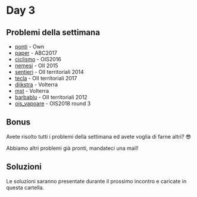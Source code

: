 # Day 3

## Problemi della settimana
* [ponti](https://training.olinfo.it/#/task/ponti/statement) - Own
* [paper](https://training.olinfo.it/#/task/abc_paper/statement) - ABC2017
* [ciclismo](https://training.olinfo.it/#/task/ois_ciclismo/statement) - OIS2016 
* [nemesi](https://training.olinfo.it/#/task/nemesi/statement) - OII 2015
* [sentieri](https://training.olinfo.it/#/task/sentieri/statement) - OII territoriali 2014
* [tecla](https://training.olinfo.it/#/task/tecla/statement) - OII territoriali 2017
* [dijkstra](https://training.olinfo.it/#/task/dijkstra/statement) - Volterra
* [mst](https://training.olinfo.it/#/task/mst/statement) - Volterra
* [barbablu](https://training.olinfo.it/#/task/barbablu/statement) - OII territoriali 2012
* [ois_vapoare](https://training.olinfo.it/#/task/ois_vapoare/statement) - OIS2018 round 3

## Bonus
Avete risolto tutti i problemi della settimana ed avete voglia di farne altri? :sunglasses:

Abbiamo altri problemi già pronti, mandateci una mail!

## Soluzioni
Le soluzioni saranno presentate durante il prossimo incontro e caricate in questa cartella.
